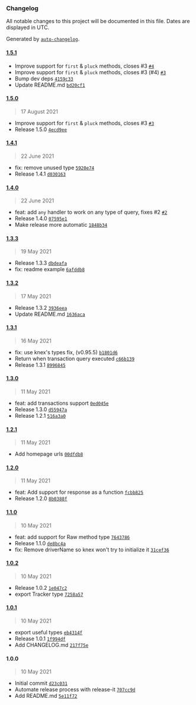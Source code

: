 ### Changelog

All notable changes to this project will be documented in this file. Dates are displayed in UTC.

Generated by [`auto-changelog`](https://github.com/CookPete/auto-changelog).

#### [1.5.1](https://github.com/felixmosh/knex-mock-client/compare/1.5.0...1.5.1)

- Improve support for `first` & `pluck` methods, closes #3 [`#4`](https://github.com/felixmosh/knex-mock-client/pull/4)
- Improve support for `first` & `pluck` methods, closes #3 (#4) [`#3`](https://github.com/felixmosh/knex-mock-client/issues/3)
- Bump dev deps [`4159c33`](https://github.com/felixmosh/knex-mock-client/commit/4159c336ae14d6e1d29940506c87e9710caca0e9)
- Update README.md [`bd20cf1`](https://github.com/felixmosh/knex-mock-client/commit/bd20cf1b66337fee92dd29bbf9ffee9d8db64ac9)

#### [1.5.0](https://github.com/felixmosh/knex-mock-client/compare/1.4.1...1.5.0)

> 17 August 2021

- Improve support for `first` & `pluck` methods, closes #3 [`#3`](https://github.com/felixmosh/knex-mock-client/issues/3)
- Release 1.5.0 [`4ecd9ee`](https://github.com/felixmosh/knex-mock-client/commit/4ecd9ee78fe53d04de0356229f31066aca5ef71f)

#### [1.4.1](https://github.com/felixmosh/knex-mock-client/compare/1.4.0...1.4.1)

> 22 June 2021

- fix: remove unused type [`5920e74`](https://github.com/felixmosh/knex-mock-client/commit/5920e742787dc8bffe05d5327dc40bc6bba18e3a)
- Release 1.4.1 [`d030163`](https://github.com/felixmosh/knex-mock-client/commit/d03016324060f5cd04f7397d9eb0ad418fd4f1f7)

#### [1.4.0](https://github.com/felixmosh/knex-mock-client/compare/1.3.3...1.4.0)

> 22 June 2021

- feat: add `any` handler to work on any type of query, fixes #2 [`#2`](https://github.com/felixmosh/knex-mock-client/issues/2)
- Release 1.4.0 [`07595e1`](https://github.com/felixmosh/knex-mock-client/commit/07595e10753f3b690ed8f15a13d61f9c3c446e57)
- Make release more automatic [`1848b34`](https://github.com/felixmosh/knex-mock-client/commit/1848b3425ddab1e56cf0e23cf75df177b7d0b727)

#### [1.3.3](https://github.com/felixmosh/knex-mock-client/compare/1.3.2...1.3.3)

> 19 May 2021

- Release 1.3.3 [`dbdeafa`](https://github.com/felixmosh/knex-mock-client/commit/dbdeafa18c96ac46e91a08e689c43666485d9c08)
- fix: readme example [`6afddb8`](https://github.com/felixmosh/knex-mock-client/commit/6afddb8ffbf91d5c3df1c8d27284df6f21b4d457)

#### [1.3.2](https://github.com/felixmosh/knex-mock-client/compare/1.3.1...1.3.2)

> 17 May 2021

- Release 1.3.2 [`3936eea`](https://github.com/felixmosh/knex-mock-client/commit/3936eea6c268a3aa8e33df8df6cfb97c8bd49a4f)
- Update README.md [`1636aca`](https://github.com/felixmosh/knex-mock-client/commit/1636aca0c3a3f251f61dd60d596bf8f234c5f047)

#### [1.3.1](https://github.com/felixmosh/knex-mock-client/compare/1.3.0...1.3.1)

> 16 May 2021

- fix: use knex's types fix, (v0.95.5) [`b1801d6`](https://github.com/felixmosh/knex-mock-client/commit/b1801d66a08c2d821f1116852d39a0a5560d77a5)
- Return when transaction query executed [`c66b139`](https://github.com/felixmosh/knex-mock-client/commit/c66b139c8cb69b5efb528ab40e54507c6ef08635)
- Release 1.3.1 [`8996845`](https://github.com/felixmosh/knex-mock-client/commit/8996845c8f8c44ef335f54b3a5fbfc37d7dcdd04)

#### [1.3.0](https://github.com/felixmosh/knex-mock-client/compare/1.2.1...1.3.0)

> 11 May 2021

- feat: add transactions support [`0ed045e`](https://github.com/felixmosh/knex-mock-client/commit/0ed045eef805ffd3c2f30396f098d2fd6d2e5f44)
- Release 1.3.0 [`d55947a`](https://github.com/felixmosh/knex-mock-client/commit/d55947af90b575d2ab00cb38eb1650380162fabb)
- Release 1.2.1 [`516a3a0`](https://github.com/felixmosh/knex-mock-client/commit/516a3a0d9d8a1c5a645f550ee4dde735750ea2da)

#### [1.2.1](https://github.com/felixmosh/knex-mock-client/compare/1.2.0...1.2.1)

> 11 May 2021

- Add homepage urls [`00dfdb8`](https://github.com/felixmosh/knex-mock-client/commit/00dfdb8310536dff218b6dbcf86f46fd1a575380)

#### [1.2.0](https://github.com/felixmosh/knex-mock-client/compare/1.1.0...1.2.0)

> 11 May 2021

- feat: Add support for response as a function [`fcbb825`](https://github.com/felixmosh/knex-mock-client/commit/fcbb825a01f7ba39837d006571419beec0a0caec)
- Release 1.2.0 [`8b0388f`](https://github.com/felixmosh/knex-mock-client/commit/8b0388f25736611fa0e25a5b4a6a9cab99df7901)

#### [1.1.0](https://github.com/felixmosh/knex-mock-client/compare/1.0.2...1.1.0)

> 10 May 2021

- feat: add support for Raw method type [`7643786`](https://github.com/felixmosh/knex-mock-client/commit/764378626cebf1193427e08478e484d151de6865)
- Release 1.1.0 [`de8bc4a`](https://github.com/felixmosh/knex-mock-client/commit/de8bc4af88fa3714893e80c5f49d897d8aec2f0f)
- fix: Remove driverName so knex won't try to initialize it [`31cef36`](https://github.com/felixmosh/knex-mock-client/commit/31cef364f5f0101aa8e3e896e45270ff14a8667e)

#### [1.0.2](https://github.com/felixmosh/knex-mock-client/compare/1.0.1...1.0.2)

> 10 May 2021

- Release 1.0.2 [`1e047c2`](https://github.com/felixmosh/knex-mock-client/commit/1e047c2dc1765b635c1ee04ba6c7124482f26f38)
- export Tracker type [`7258a57`](https://github.com/felixmosh/knex-mock-client/commit/7258a5746ae154a261b4fe5eda114a0b9d622b8b)

#### [1.0.1](https://github.com/felixmosh/knex-mock-client/compare/1.0.0...1.0.1)

> 10 May 2021

- export useful types [`eb4314f`](https://github.com/felixmosh/knex-mock-client/commit/eb4314fbb4ed713d4c35c7d3636df74b3aadeb49)
- Release 1.0.1 [`1f994df`](https://github.com/felixmosh/knex-mock-client/commit/1f994df8fb244ad9ab63da0efb9fa43a81d71e87)
- Add CHANGELOG.md [`217f75e`](https://github.com/felixmosh/knex-mock-client/commit/217f75e0da08a7c5bf5ef7ee0570dc882c075cb7)

#### 1.0.0

> 10 May 2021

- Initial commit [`d23c031`](https://github.com/felixmosh/knex-mock-client/commit/d23c03160740ab10dc89a55c20faf653f971ec7f)
- Automate release process with release-it [`707cc9d`](https://github.com/felixmosh/knex-mock-client/commit/707cc9d26d0bb2a21a43a199a1b9dc64b7fe7f9d)
- Add README.md [`5e11f72`](https://github.com/felixmosh/knex-mock-client/commit/5e11f72f1345274f291084abc0a33b7bc8d9b906)
